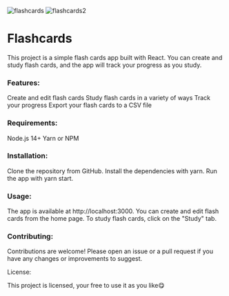 ![flashcards](https://github.com/samuel-ma/Flashcards/assets/82509653/91427609-44ab-45aa-b033-dad36f0c2894)
![flashcards2](https://github.com/samuel-ma/Flashcards/assets/82509653/83d15fd7-3f12-4a6d-b984-8a4d70fddb29)


# Flashcards
This project is a simple flash cards app built with React. You can create and study flash cards, and the app will track your progress as you study.

### Features:

Create and edit flash cards
Study flash cards in a variety of ways
Track your progress
Export your flash cards to a CSV file

### Requirements:

Node.js 14+
Yarn or NPM

### Installation:

Clone the repository from GitHub.
Install the dependencies with yarn.
Run the app with yarn start.

### Usage:

The app is available at http://localhost:3000. You can create and edit flash cards from the home page. To study flash cards, click on the "Study" tab.

### Contributing:

Contributions are welcome! Please open an issue or a pull request if you have any changes or improvements to suggest.

License:

This project is licensed, your free to use it as you like😋
